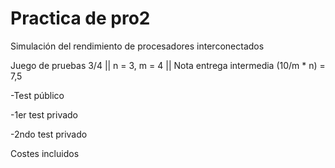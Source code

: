 # Practica de pro2
Simulación del rendimiento de procesadores interconectados

Juego de pruebas 3/4 || n = 3, m = 4 || Nota entrega intermedia (10/m * n) = 7,5

-Test público

-1er test privado

-2ndo test privado

Costes incluidos
